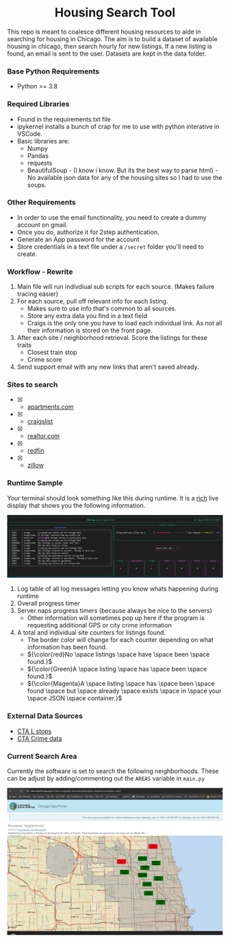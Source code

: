 <h1 align="center">
  <b> Housing Search Tool </b><br>
</h1>

This repo is meant to coalesce different housing resources to aide in searching for housing in Chicago.  The aim is to build a dataset of available housing in chicago, then search hourly for new listings.  If a new listing is found, an email is sent to the user. 
Datasets are kept in the data folder.


### Base Python Requirements
- Python >= 3.8


### Required Libraries
- Found in the requirements.txt file
- ipykernel installs a bunch of crap for me to use with python interative in VSCode.  
- Basic libraries are:
  - Numpy
  - Pandas
  - requests
  - BeautifulSoup - (I know i know.  But its the best way to parse html)
    -No available json data for any of the housing sites so I had to use the soups. 

### Other Requirements
- In order to use the email functionality, you need to create a dummy account on gmail. 
- Once you do, authorize it for 2step authentication. 
- Generate an App password for the account
- Store credentials in a text file under a `/secret` folder you'll need to create.
  
### Workflow - Rewrite
1. Main file will run indivdiual sub scripts for each source.  (Makes failure tracing easier)
2. For each source, pull off relevant info for each listing.  
   - Makes sure to use info that's common to all sources. 
   - Store any extra data you find in a text field
   - Craigs is the only one you have to load each individual link. As not all their 
     information is stored on the front page.
3. After each site / neighborhood retrieval.  Score the listings for these traits
   - Closest train stop
   - Crime score
4. Send support email with any new links that aren't saved already. 
   

### Sites to search
- [x] - [apartments.com](https://www.apartments.com)
- [x] - [craigslist](https://www.craiglist.org)
- [x] - [realtor.com](https://www.realtor.com)
- [x] - [redfin](https://www.redfin.com)
- [x] - [zillow](https://www.zillow.com)

### Runtime Sample

Your terminal should look something like this during runtime.  It is a [rich](https://rich.readthedocs.io/en/stable/) live display that shows you the following information.

![runtime](./data/runtime.jpg)

1. Log table of all log messages letting you know whats happening during runtime
2. Overall progress timer
3. Server naps progress timers (because always be nice to the servers)
   - Other information will sometimes pop up here if the program is requesting additional GPS or city crime information
4. A total and individual site counters for listings found. 
   - The border color will change for each counter depending on what information has been found.
   - ${\color{red}No \space listings \space have \space been \space found.}$ 
   - ${\color{Green}A \space listing \space has \space been \space found.}$
   - ${\color{Magenta}A \space listing \space has \space been \space found \space but \space already \space exists \space in \space your \space JSON \space container.}$

### External Data Sources
- [CTA L stops](https://data.cityofchicago.org/Transportation/CTA-System-Information-List-of-L-Stops/8pix-ypme/data)
- [CTA Crime data](https://data.cityofchicago.org/Public-Safety/Gun-Crimes-Heat-Map/iinq-m3rg)
    
### Current Search Area

Currently the software is set to search the following neighborhoods.  These can be adjust by adding/commenting out the `AREAS` variable in `main.py`

![searcharea](./data/search_map.png)
